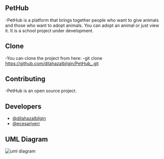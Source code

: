 ## PetHub
-PetHub is a platform that brings together people who want to give animals and those who want to adopt animals. You can adopt an animal or just view it. It is a school project under development.
## Clone
-You can clone the project from here:
-git clone https://github.com/dilahazalbilgin/PetHub_.git
## Contributing
-PetHub is an open source project. 
## Developers
- [@dilahazalbilgin](https://github.com/dilahazalbilgin)
- [@ecesariyerr](https://github.com/ecesariyerr)
## UML Diagram 
![uml diagram](https://github.com/dilahazalbilgin/PetHub_/assets/119621736/176dd749-5add-4258-9610-819772d04f78)

